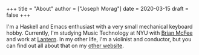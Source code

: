 +++
title = "About"
author = ["Joseph Morag"]
date = 2020-03-15
draft = false
+++

I'm a Haskell and Emacs enthusiast with a very small mechanical keyboard hobby. Currently, I'm studying Music Technology at NYU with [Brian McFee](https:www.bmcfee.github.io) and work at [Lantern](https://getlantern.org/en%5FUS/index.html). In my other life, I'm a violinist and conductor, but you can find out all about that on my [other website](https://www.josephmorag.com/).
